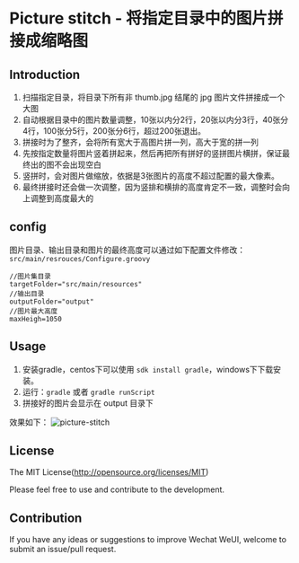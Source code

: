 Picture stitch - 将指定目录中的图片拼接成缩略图
====

## Introduction
1. 扫描指定目录，将目录下所有非 thumb.jpg 结尾的 jpg 图片文件拼接成一个大图
2. 自动根据目录中的图片数量调整，10张以内分2行，20张以内分3行，40张分4行，100张分5行，200张分6行，超过200张退出。
3. 拼接时为了整齐，会将所有宽大于高图片拼一列，高大于宽的拼一列
4. 先按指定数量将图片竖着拼起来，然后再把所有拼好的竖拼图片横拼，保证最终出的图不会出现空白
5. 竖拼时，会对图片做缩放，依据是3张图片的高度不超过配置的最大像素。
6. 最终拼接时还会做一次调整，因为竖排和横排的高度肯定不一致，调整时会向上调整到高度最大的

## config
图片目录、输出目录和图片的最终高度可以通过如下配置文件修改：
`src/main/resrouces/Configure.groovy`
```
//图片集目录
targetFolder="src/main/resources"
//输出目录
outputFolder="output"
//图片最大高度
maxHeigh=1050
```
## Usage
1. 安装gradle，centos下可以使用 `sdk install gradle`，windows下下载安装。
2. 运行：`gradle` 或者 `gradle runScript`
3. 拼接好的图片会显示在 output 目录下

效果如下：
![picture-stitch](http://img.welooking.cn/resources.jpg)

## License

The MIT License(http://opensource.org/licenses/MIT)

Please feel free to use and contribute to the development.

## Contribution

If you have any ideas or suggestions to improve Wechat WeUI, welcome to submit an issue/pull request.


